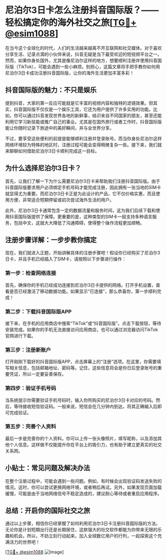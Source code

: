 # 尼泊尔3日卡怎么注册抖音国际版？——轻松搞定你的海外社交之旅[[TG💪+ @esim1088](https://t.me/s/esim1088)]

在当今这个全球化的时代，人们的生活越来越离不开互联网和社交媒体。对于喜欢分享生活、记录点滴的小伙伴来说，抖音无疑是当下最受欢迎的短视频平台之一。然而，如果你身处国外，尤其是像尼泊尔这样的地方，想要顺利注册并使用抖音国际版（TikTok），可能会遇到一些小麻烦。别担心，这篇文章将手把手教你如何用尼泊尔3日卡成功注册抖音国际版，让你的海外生活更加丰富多彩！

## 抖音国际版的魅力：不只是娱乐

提到抖音，大家的第一反应可能就是它丰富的视频内容和独特的滤镜效果。但其实，抖音国际版不仅仅是一个娱乐工具，它还为用户提供了许多实用的功能。比如，你可以通过抖音发现世界各地的新鲜事，结识来自不同国家的朋友，甚至还能利用它学习新技能或推广自己的事业。尤其是在国外旅行或者工作时，抖音国际版能让你随时记录下旅途中的美好瞬间，并与全世界分享。

不过，要享受这些便利的前提是能够顺利注册并登录账号。而当你身处尼泊尔这样网络环境较为特殊的地区时，注册过程可能会变得稍微复杂一些。接下来，我们就来聊聊如何借助尼泊尔3日卡顺利完成这一目标。

## 为什么选择尼泊尔3日卡？

首先，让我们了解一下为什么需要尼泊尔3日卡来帮助我们注册抖音国际版。由于抖音国际版要求用户必须绑定手机号码才能完成注册，因此拥有一张当地的SIM卡就显得尤为重要。而尼泊尔3日卡正是为此设计的产品，它不仅价格实惠，而且使用方便，非常适合短期停留或初次尝试海外生活的用户。

此外，尼泊尔3日卡通常包含一定的数据流量和服务时间，这为我们后续下载和使用抖音国际版提供了保障。更重要的是，这种类型的SIM卡一般支持多种语言服务，包括中文，这就大大降低了沟通障碍，使得整个操作流程更加顺畅。

## 注册步骤详解：一步步教你搞定

现在，我们就进入正题，开始讲解具体的注册步骤吧！假设你已经购买了尼泊尔3日卡，并且手机已经插入了SIM卡，请按照以下步骤进行操作：

### 第一步：检查网络连接

首先，确保你的手机已经成功连接到尼泊尔3日卡提供的网络。打开手机设置，查看是否已经激活了移动数据功能。如果显示“已连接”，那么恭喜你，第一步顺利完成！

### 第二步：下载抖音国际版APP

接下来，在手机的应用商店中搜索“TikTok”或“抖音国际版”。点击下载按钮，等待安装完成。如果你的手机无法直接访问应用商店，也可以通过浏览器访问TikTok官网进行下载。

### 第三步：注册新账户

打开刚刚下载好的抖音国际版APP，点击屏幕上的“注册”选项。在这里，你需要填写相关信息，包括邮箱地址、密码等。记住，这些信息将会是你日后登录账号的重要凭证，所以一定要妥善保存。

### 第四步：验证手机号码

当系统提示你需要验证手机号码时，输入你所购买的尼泊尔3日卡对应的号码。然后，等待接收短信验证码。一般来说，短信会在几分钟内到达，将其正确输入后即可完成验证。

### 第五步：完善个人资料

最后一步是完善你的个人资料。你可以上传一张头像照片，填写昵称，以及添加其他个人信息。这样做不仅能提升你在平台上的吸引力，也有助于建立更真实的社交关系网。

## 小贴士：常见问题及解决办法

在整个注册过程中，可能会遇到一些问题。例如，有时候会出现验证码发送失败的情况。这时，你可以尝试更换网络环境，或者稍后再试。另外，如果发现页面加载缓慢，可能是由于当地网络信号不稳定造成的，建议耐心等待或者重启应用程序。

## 总结：开启你的国际社交之旅

通过以上步骤，相信你已经掌握了如何利用尼泊尔3日卡注册抖音国际版的方法。无论你是计划短期出行还是长期居住，这款强大的社交软件都能为你带来无限的乐趣和机会。所以，不妨立刻行动起来，加入全球数亿用户的行列，一起探索这个充满活力的世界吧！

[[TG💪+ @esim1088](https://t.me/s/esim1088) ![Image](https://i.postimg.cc/4NQfJmqS/Snipaste-2025-05-13-00-14-12.png)]